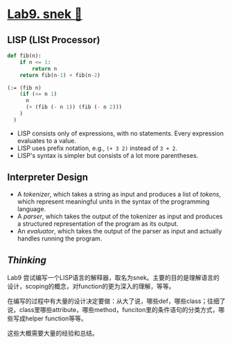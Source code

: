 # <u>Lab9. snek 🐍</u>

## LISP (LISt Processor)

```python
def fib(n):
    if n <= 1:
        return n
    return fib(n-1) + fib(n-2)
```

```lisp
(:= (fib n)
    (if (<= n 1)
      n
      (+ (fib (- n 1)) (fib (- n 2)))
    )
  )
```

- LISP consists only of expressions, with no statements. Every expression evaluates to a value.
- LISP uses prefix notation, e.g., `(+ 3 2)` instead of `3 + 2`.
- LISP's syntax is simpler but consists of a lot more parentheses.

## Interpreter Design

- A *tokenizer*, which takes a string as input and produces a list of *tokens*, which represent meaningful units in the syntax of the programming language.
- A *parser*, which takes the output of the tokenizer as input and produces a structured representation of the program as its output.
- An *evaluator*, which takes the output of the parser as input and actually handles running the program.

## *Thinking*

Lab9 尝试编写一个LISP语言的解释器，取名为snek。主要的目的是理解语言的设计，scoping的概念，对function的更为深入的理解，等等。

在编写的过程中有大量的设计决定要做：从大了说，哪些def，哪些class；往细了说，class里哪些attribute，哪些method，funciton里的条件语句的分类方式，哪些写成helper function等等。

这些大概需要大量的经验和总结。















